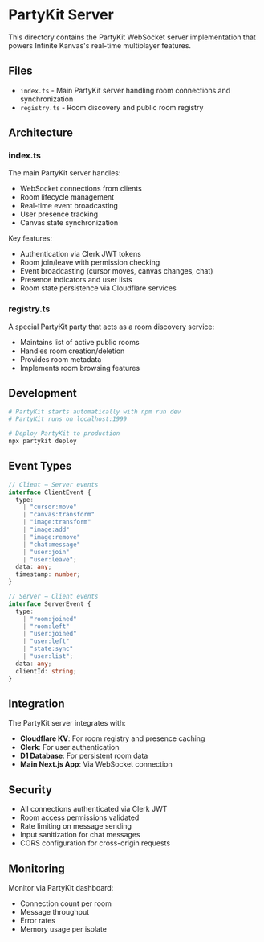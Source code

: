 # PartyKit Server

This directory contains the PartyKit WebSocket server implementation that powers Infinite Kanvas's real-time multiplayer features.

## Files

- `index.ts` - Main PartyKit server handling room connections and synchronization
- `registry.ts` - Room discovery and public room registry

## Architecture

### index.ts

The main PartyKit server handles:

- WebSocket connections from clients
- Room lifecycle management
- Real-time event broadcasting
- User presence tracking
- Canvas state synchronization

Key features:

- Authentication via Clerk JWT tokens
- Room join/leave with permission checking
- Event broadcasting (cursor moves, canvas changes, chat)
- Presence indicators and user lists
- Room state persistence via Cloudflare services

### registry.ts

A special PartyKit party that acts as a room discovery service:

- Maintains list of active public rooms
- Handles room creation/deletion
- Provides room metadata
- Implements room browsing features

## Development

```bash
# PartyKit starts automatically with npm run dev
# PartyKit runs on localhost:1999

# Deploy PartyKit to production
npx partykit deploy
```

## Event Types

```typescript
// Client → Server events
interface ClientEvent {
  type:
    | "cursor:move"
    | "canvas:transform"
    | "image:transform"
    | "image:add"
    | "image:remove"
    | "chat:message"
    | "user:join"
    | "user:leave";
  data: any;
  timestamp: number;
}

// Server → Client events
interface ServerEvent {
  type:
    | "room:joined"
    | "room:left"
    | "user:joined"
    | "user:left"
    | "state:sync"
    | "user:list";
  data: any;
  clientId: string;
}
```

## Integration

The PartyKit server integrates with:

- **Cloudflare KV**: For room registry and presence caching
- **Clerk**: For user authentication
- **D1 Database**: For persistent room data
- **Main Next.js App**: Via WebSocket connection

## Security

- All connections authenticated via Clerk JWT
- Room access permissions validated
- Rate limiting on message sending
- Input sanitization for chat messages
- CORS configuration for cross-origin requests

## Monitoring

Monitor via PartyKit dashboard:

- Connection count per room
- Message throughput
- Error rates
- Memory usage per isolate
